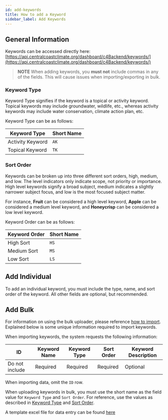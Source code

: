 ```yaml
---
id: add-keywords
title: How to add a Keyword
sidebar_label: Add Keywords
---
```


## General Information

Keywords can be accessed directly here: [https://api.centralcoastclimate.org/dashboard/c4Backend/keywords/](https://api.centralcoastclimate.org/dashboard/c4Backend/keywords/)

> **NOTE** When adding keywords, you **must not** include commas in any of the
> fields. This will cause issues when importing/exporting in bulk.

### Keyword Type

Keyword Type signifies if the keyword is a topical or activity keyword.
Topical keywords may include groundwater, wildlife, etc., whereas activity
keywords may include water conservation, climate action plan, etc.

Keyword Type can be as follows:

|Keyword Type|Short Name|
|---|---|
|Activity Keyword|`AK`|
|Topical Keyword|`TK`|

### Sort Order

Keywords can be broken up into three different sort orders, high, medium, and
low. The level indicators only indicate scope, not priority or importance.
High level keywords signify a broad subject, medium indicates a slightly
narrower subject focus, and low is the most focused subject matter.

For instance, **Fruit** can be considered a high level keyword, **Apple** can
be considered a medium level keyword, and **Honeycrisp** can be considered a
low level keyword.

Keyword Order can be as follows:

|Keyword Order|Short Name|
|---|---|
|High Sort|`HS`|
|Medium Sort|`MS`|
|Low Sort|`LS`|

## Add Individual

To add an individual keyword, you must include the type, name, and sort order of
the keyword. All other fields are optional, but recommended.

## Add Bulk

For information on using the bulk uploader, please reference
[how to import](importing-data.md). Explained below is some unique information
required to import keywords.

When importing keywords, the system requests the following information:

|ID|Keyword Name|Keyword Type|Sort Order|Keyword Description|
|---|---|---|---|---|
|Do not include|Required|Required|Required|Optional|

When importing data, omit the `ID` row.

When uploading keywords in bulk, you must use the short name as the field value
for `Keyword Type` and `Sort Order`.
For reference, use the values as described in [Keyword Type](#keyword-type) and
[Sort Order](#sort-order).

A template excel file for data entry can be found [here](assets/templates/KeywordBlankTemplate.xlsx)
